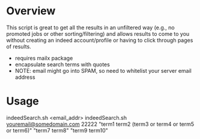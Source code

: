 # Overview
This script is great to get all the results in an unfiltered way (e.g., no promoted jobs or other sorting/filtering) and allows results to come to you without creating an indeed account/profile or having to click through pages of results.
- requires mailx package
- encapsulate search terms with quotes
- NOTE: email might go into SPAM, so need to whitelist your server email address

# Usage
indeedSearch.sh <email_addr> <ZIP code> <terms that must be found> <terms to match at least one of> <terms that must NOT be found>
indeedSearch.sh youremail@somedomain.com 22222 "term1 term2 (term3 or term4 or term5 or term6)" "term7 term8" "term9 term10"
